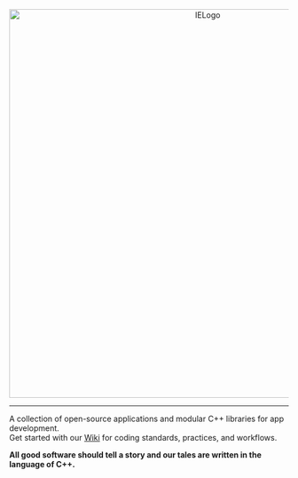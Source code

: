 <div align="center">
  <picture>
    <source media="(prefers-color-scheme: light)" srcset="https://github.com/mozahzah/IECore/raw/master/Resources/IE-Brand-Kit/IE-Logo-Banner-Slogan-Alt-NoBg.png?">
    <source media="(prefers-color-scheme: dark)" srcset="https://github.com/mozahzah/IECore/raw/master/Resources/IE-Brand-Kit/IE-Logo-Banner-Slogan-NoBg.png?">
  <img alt="IELogo" width="700">
  </picture>
</div>

***

A collection of open-source applications and modular C++ libraries for app development.  
Get started with our <a href="https://github.com/Interactive-Echoes/IE/wiki">Wiki</a> for coding standards, practices, and workflows.

**All good software should tell a story and our tales are written in the language of C++.**   

